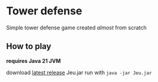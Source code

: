 # Tower defense
Simple tower defense game 
created *almost* from scratch

## How to play

**requires Java 21 JVM**

download [latest release](https://github.com/zervald/java-tower-defence-prototype/releases/download/release/Jeu.jar) Jeu.jar
run with `java -jar Jeu.jar`

